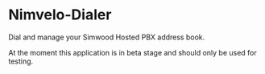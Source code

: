 # Nimvelo-Dialer
Dial and manage your Simwood Hosted PBX address book.

At the moment this application is in beta stage and should only be used for testing.
